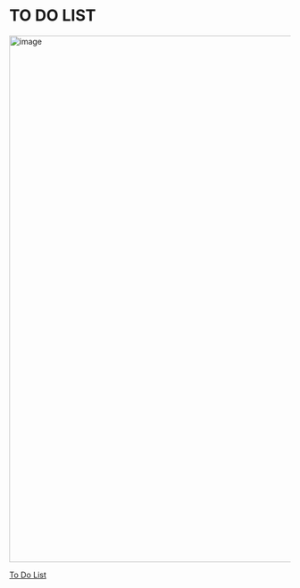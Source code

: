 # TO DO LIST
<img width="943" alt="image" src="https://github.com/githubpusp/CodeClause_todolist/assets/126225745/5d43ff58-43dc-4f55-b92e-ffcfa7617920">

[To Do List](https://githubpusp.github.io/CodeClause_todolist/)

